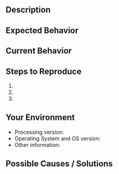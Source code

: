 <!--- ** For coding questions, please use https://forum.processing.org ** -->
<!--- ** This form is only for bugs in the software & feature requests ** -->

<!--- ** Also be sure to read the troubleshooting page first: ** -->
<!--- ** https://github.com/processing/processing/wiki/Troubleshooting ** -->

<!--- ** Before posting, please search Issues for duplicates  ** --> 

## Description
<!--- Use a title that describes what is happening. -->
<!--- Give a description of the proposed change. -->

## Expected Behavior
<!--- Bug? Tell us what you were expecting. -->
<!--- Improvement? Tell us how you’d like it to work. -->

## Current Behavior
<!--- Explain the difference from current behavior. -->

## Steps to Reproduce
<!--- Provide an unambiguous set of steps to reproduce. -->
<!--- Including code will make it more likely to be fixed. -->
1.
2.
3.

## Your Environment
<!--- Include details about your environment. -->
<!--- Thousands of people use Processing every day and may not have --> 
<!--- this issue, this might give us clues about why you’re seeing it. -->
* Processing version:
* Operating System and OS version:
* Other information:

## Possible Causes / Solutions
<!--- Optionally, ideas on how to implement the change. -->
